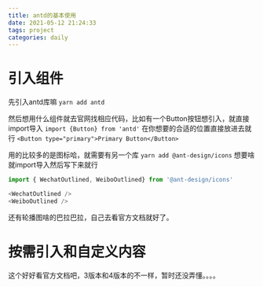 ```yaml
---
title: antd的基本使用
date: 2021-05-12 21:24:33
tags: project
categories: daily
---
```


# 引入组件
先引入antd库嘛
`yarn add antd`

然后想用什么组件就去官网找相应代码，比如有一个Button按钮想引入，就直接import导入
`import {Button} from 'antd'`
在你想要的合适的位置直接放进去就行
`<Button type="primary">Primary Button</Button>`
<!-- more -->
用的比较多的是图标哈，就需要有另一个库
`yarn add @ant-design/icons`
想要啥就import导入然后写下来就行
```js
import { WechatOutlined, WeiboOutlined} from '@ant-design/icons'

<WechatOutlined />
<WeiboOutlined />
```
还有轮播图啥的巴拉巴拉，自己去看官方文档就好了。

# 按需引入和自定义内容

这个好好看官方文档吧，3版本和4版本的不一样，暂时还没弄懂。。。。